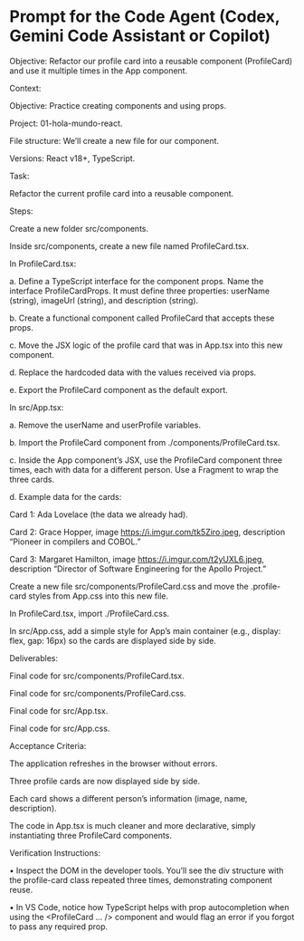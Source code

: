 # Prompt for the Code Agent (Codex, Gemini Code Assistant or Copilot)

Objective: Refactor our profile card into a reusable component (ProfileCard) and use it multiple times in the App component.

Context:

Objective: Practice creating components and using props.

Project: 01-hola-mundo-react.

File structure: We’ll create a new file for our component.

Versions: React v18+, TypeScript.

Task:

Refactor the current profile card into a reusable component.

Steps:

Create a new folder src/components.

Inside src/components, create a new file named ProfileCard.tsx.

In ProfileCard.tsx:

a. Define a TypeScript interface for the component props. Name the interface ProfileCardProps. It must define three properties: userName (string), imageUrl (string), and description (string).

b. Create a functional component called ProfileCard that accepts these props.

c. Move the JSX logic of the profile card that was in App.tsx into this new component.

d. Replace the hardcoded data with the values received via props.

e. Export the ProfileCard component as the default export.

In src/App.tsx:

a. Remove the userName and userProfile variables.

b. Import the ProfileCard component from ./components/ProfileCard.tsx.

c. Inside the App component’s JSX, use the ProfileCard component three times, each with data for a different person. Use a Fragment to wrap the three cards.

d. Example data for the cards:

Card 1: Ada Lovelace (the data we already had).

Card 2: Grace Hopper, image https://i.imgur.com/tk5Ziro.jpeg, description “Pioneer in compilers and COBOL.”

Card 3: Margaret Hamilton, image https://i.imgur.com/t2yUXL6.jpeg, description “Director of Software Engineering for the Apollo Project.”

Create a new file src/components/ProfileCard.css and move the .profile-card styles from App.css into this new file.

In ProfileCard.tsx, import ./ProfileCard.css.

In src/App.css, add a simple style for App’s main container (e.g., display: flex, gap: 16px) so the cards are displayed side by side.

Deliverables:

Final code for src/components/ProfileCard.tsx.

Final code for src/components/ProfileCard.css.

Final code for src/App.tsx.

Final code for src/App.css.

Acceptance Criteria:

The application refreshes in the browser without errors.

Three profile cards are now displayed side by side.

Each card shows a different person’s information (image, name, description).

The code in App.tsx is much cleaner and more declarative, simply instantiating three ProfileCard components.

Verification Instructions:

• Inspect the DOM in the developer tools. You’ll see the div structure with the profile-card class repeated three times, demonstrating component reuse.

• In VS Code, notice how TypeScript helps with prop autocompletion when using the <ProfileCard ... /> component and would flag an error if you forgot to pass any required prop.

